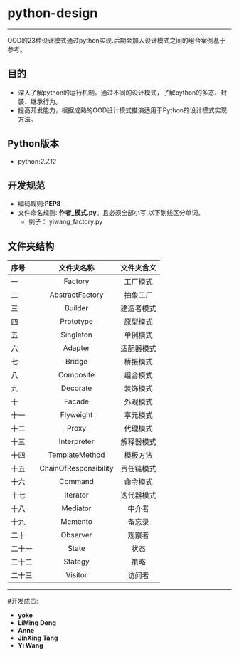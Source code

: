 # python-design
---
OOD的23种设计模式通过python实现.后期会加入设计模式之间的组合案例基于参考。

## 目的
* 深入了解python的运行机制。通过不同的设计模式，了解python的多态、封装、继承行为。
* 提高开发能力，根据成熟的OOD设计模式推演适用于Python的设计模式实现方法。

## Python版本
* python:*2.7.12*

## 开发规范
* 编码规则:**PEP8**
* 文件命名规则: **作者_模式.py**。且必须全部小写,以下划线区分单词。
	* 例子： yiwang_factory.py

## 文件夹结构 
| 序号  | 文件夹名称      | 文件夹含义 |
| :---- | :-------------: | :--: |
| 一 | Factory         | 工厂模式   |
| 二  | AbstractFactory | 抽象工厂   |
| 三  | Builder         | 建造者模式 |
| 四  | Prototype       | 原型模式   |
| 五  | Singleton       | 单例模式   |
| 六  | Adapter         | 适配器模式 |
| 七  | Bridge          | 桥接模式   |
| 八  | Composite       | 组合模式   |
| 九  | Decorate        | 装饰模式   |
| 十  | Facade          | 外观模式   |
| 十一  | Flyweight       | 享元模式   |
| 十二  | Proxy           | 代理模式   |
| 十三  | Interpreter     | 解释器模式 |
| 十四  | TemplateMethod  | 模板方法   |
| 十五  | ChainOfResponsibility | 责任链模式 |
| 十六  | Command         | 命令模式   |
| 十七  | Iterator        | 迭代器模式 |
| 十八  | Mediator        | 中介者     |
| 十九  | Memento         | 备忘录     |
| 二十  | Observer        | 观察者     |
| 二十一  | State           | 状态       |
| 二十二  | Stategy         | 策略       |
| 二十三  | Visitor         | 访问者     |
   
---

#开发成员:
* **yoke**
* **LiMing Deng**
* **Anne**
* **JinXing Tang**
* **Yi Wang**
